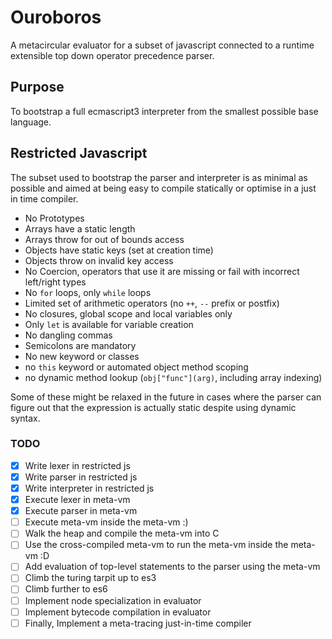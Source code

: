# Ouroboros

A metacircular evaluator for a subset of javascript connected to a runtime extensible top down operator precedence parser.

## Purpose
To bootstrap a full ecmascript3 interpreter from the smallest possible base language.

## Restricted Javascript

The subset used to bootstrap the parser and interpreter is as minimal as possible and aimed at being easy to compile statically or optimise in a just in time compiler.

* No Prototypes
* Arrays have a static length
* Arrays throw for out of bounds access
* Objects have static keys (set at creation time)
* Objects throw on invalid key access
* No Coercion, operators that use it are missing or fail with incorrect left/right types
* No `for` loops, only `while` loops
* Limited set of arithmetic operators (no `++`, `--` prefix or postfix)
* No closures, global scope and local variables only
* Only `let` is available for variable creation
* No dangling commas
* Semicolons are mandatory
* No new keyword or classes
* no `this` keyword or automated object method scoping
* no dynamic method lookup (`obj["func"](arg)`, including array indexing)

Some of these might be relaxed in the future in cases where the parser can figure out that the expression is actually static despite using dynamic syntax.

### TODO
- [x] Write lexer in restricted js
- [x] Write parser in restricted js
- [x] Write interpreter in restricted js
- [x] Execute lexer in meta-vm
- [x] Execute parser in meta-vm
- [ ] Execute meta-vm inside the meta-vm :)
- [ ] Walk the heap and compile the meta-vm into C
- [ ] Use the cross-compiled meta-vm to run the meta-vm inside the meta-vm :D
- [ ] Add evaluation of top-level statements to the parser using the meta-vm
- [ ] Climb the turing tarpit up to es3
- [ ] Climb further to es6
- [ ] Implement node specialization in evaluator
- [ ] Implement bytecode compilation in evaluator
- [ ] Finally, Implement a meta-tracing just-in-time compiler